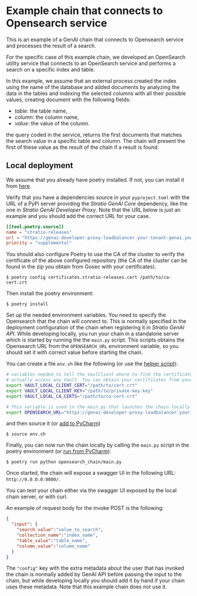 # Example chain that connects to Opensearch service

This is an example of a GenAI chain that connects to Opensearch service and processes the result of a search.

For the specific case of this example chain, we developed an OpenSearch utility service that connects to an OpenSearch service and performs a search on a specific index and table.

In this example, we assume that an external process created the index using the name of the database
and added documents by analyzing the data in the tables and indexing the selected columns with all their possible values, 
creating document with the following fields:

* _table_: the table name,
* _column_: the column name,
* _value_: the value of the column.

the query coded in the service, returns the first documents that matches the search value in a specific table and column.
The chain will present the first of these value as the result of the chain if a result is found.

## Local deployment

We assume that you already have poetry installed. If not, you can install it from [here](https://python-poetry.org/docs/#installation).

Verify that you have a dependencies source in your `pyproject.toml` with the URL of a PyPi server providing the *Stratio GenAI Core* dependency, like the one in *Stratio GenAI Developer Proxy*.
Note that the URL below is just an example and you should add the correct URL for your case.

```toml
[[tool.poetry.source]]
name = "stratio-releases"
url = "https://genai-developer-proxy-loadbalancer.your-tenant-genai.yourdomain.com:8080/service/genai-api/v1/pypi/simple/"
priority = "supplemental"
```
You should also configure Poetry to use the CA of the cluster to verify the certificate of the
above configured repository (the CA of the cluster can be found in the zip you obtain from Gosec with your
certificates).

```
$ poetry config certificates.stratio-releases.cert /path/to/ca-cert.crt 
```

Then install the poetry environment:
```
$ poetry install
```

Set up the needed environment variables. You need to specify the Opensearch that the chain will connect to. This is normally specified in the deployment configuration of the chain when registering it in *Stratio GenAI API*. While developing locally, you run your chain in a standalone server which is started by running the the `main.py` script. This scripts obtains the Opensearch URL from the `OPENSEARCH_URL` environment variable, so you should set it with correct value before starting the chain.

You can create a file `env.sh` like the following (or use the [helper script](../README.md#extra-environment-variables)):

```bash
# variables needed to tell the VaulClient where to find the certificates so it does not need to
# actually access any Vault. You can obtain your certificates from your profile in Gosec
export VAULT_LOCAL_CLIENT_CERT="/path/to/cert.crt"
export VAULT_LOCAL_CLIENT_KEY="/path/to/private-key.key"
export VAULT_LOCAL_CA_CERTS="/path/to/ca-cert.crt"

# This variable is used in the main.py that launches the chain locally 
export OPENSEARCH_URL="https://genai-developer-proxy-loadbalancer.your-tenant-genai.yourdomain.com:8080/service/opensearch"
```
and then source it (or [add to PyCharm](../README.md#running-from-pycharm))
```
$ source env.sh
```

Finally, you can now run the chain locally by calling the `main.py` script in the poetry environment (or [run from PyCharm](../README.md#running-from-pycharm)):

```
$ poetry run python opensearch_chain/main.py
```

Once started, the chain will expose a swagger UI in the following URL: `http://0.0.0.0:8080/`.

You can test your chain either via the swagger UI exposed by the local chain server, or with curl.

An example of request body for the invoke POST is the following:

```json
{
  "input": {
    "search_value":"value_to_search",
    "collection_name":"index_name",
    "table_value":"table_name",
    "column_value":"column_name"
  }
}
```

The `"config"` key with the extra metadata about the user that has invoked the chain is normally added by GenAI API before passing the input to the chain, but while developing locally you should add it by hand if your chain uses these metadata. Note that this example chain does not use it.

